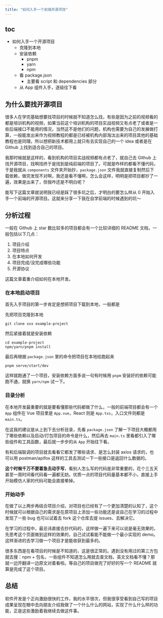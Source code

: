 ```yaml
---
title: "如何入手一个前端开源项目"
---
```


## toc



- 如何入手一个开源项目
  - 克隆到本地
  - 安装依赖
    - pnpm
    - yarn
    - npm
  - 看 package.json
    - 主要看 script 和 dependencies 部分
  - 从 App 组件入手，逐级往下看

## 为什么要找开源项目

很多人在学完基础想要找项目的时候就不知道怎么找，有些是因为之前的视频看的都是培训机构的视频，如果当前这个培训机构的项目实战视频又有点老了或者是一些后端接口不能用的情况，当然这不是他们的问题，机构也需要为自己的发展做打算，一般能发出来作为视频教程的都是已经被机构内部淘汰出来的项目其他的基础教程也是同理。所以想把新技术都用上就只有去实现自己的一个 idea 或者是在 Github 上找到适合自己的项目。

我那时候就是这样的，看到机构的项目实战视频都有点老了，就自己去 Github 上找开源项目，找啊找终于是找到是纯前端的项目了。可就是咋样的都看不懂代码，于是我就从 `components` 文件夹开始抄，`package.json` 文件我就直接复制然后下载依赖，做完发现不对啊，我还是看不懂啊，怎么会这样，明明是把项目都抄了一遍，效果是出来了，但我咋还是不明白呢？

能写下这篇文章就说明我已经是踩了很多坑之后，才明白的要怎么样从 0 开始入手一个前端的开源项目。这就来分享一下我在自学前端的时候遇到的坑～

## 分析过程

一般在 Github 上 star 数比较多的项目都会有一个比较详细的 README 文档，一般包括以下几点：

1. 项目介绍
2. 项目特点
3. 在本地如何开发
4. 项目完成/没完成哪些功能
5. 开源协议

这篇文章着重介绍如何在本地开发。

### 在本地启动项目

首先入手项目的第一步肯定是想把项目下载到本地，一般都是

先把项目克隆到本地

    git clone xxx example-project

然后紧接着就是安装依赖

    cd example-project
    npm/yarn/pnpm install

最后再根据 `package.json` 里的命令把项目在本地给跑起来

    pnpm serve/start/dev

这样就跑通了一个项目，安装依赖方面多说一句有时候用 `pnpm` 安装好的依赖可能跑不通，就换 `yarn/npm` 试一下。

### 目录分析

在本地开发最重要的就是要看懂那些代码都做了什么，一般的前端项目都会有一个 `App` 组件在 Vue 项目里是 `App.vue`，React 则是 `App.txs`，入口文件则都是 `main.ts`。

在这我的建议是从上到下去分析目录，先看 `package.json` 了解一下项目大概都用了哪些依赖以及启动/打包项目的命令是什么，然后再去 `main.ts` 里看都引入了哪些组件和工具函数，最后就一步步的从 `App` 开始往下看。

有和后端联调的项目就去看看它都发了哪些请求、是怎么封装 axios 请求的，也可以用 postman/apifox 这样的工具去测试一下一些接口是返回什么数据的。

**这个时候千万不要着急去动手写**，看别人怎么写的代码是非常重要的，花个三五天甚至一周时间看代码看一遍都无妨。优质一点的项目代码量基本都不小，直接上手开始模仿人家的代码可能会直接晕掉。

### 开始动手

在做了以上两步再结合项目介绍，对项目也已经有了一个更加清楚的认知了，这个时候就可以根据自己的需求是在原项目上添加一些功能还是说自己在学习的过程中发现了一些 bug 也可以试着去 fork 这个仓库去提 issues、去解决它。

在学习的过程中，最忌讳直接去抄代码的，这样做一遍下来可以说是毫无效果的，先思考这个页面做到这样的效果的，自己试试看能不能做一个最小实现的 demo。这样渐进的去学习做一个项目才是能收获到最多的。

很多东西是在看项目的时候是不知道的，这是很正常的。遇到没有用过的第三方包就去搜：npm + 包名，一些组件不知道怎么用就去查文档，英文文档看不懂？那就一边开翻译一边原文对着看啦。等自己的项目做完了好好的写一个 README 就算是完成了这个项目。

## 总结

软件开发是个正向激励很快的工作，我的水平很次，但我很享受看到自己写的项目成果呈现在眼中去向朋友介绍我做了一个什么什么的网站，实现了什么什么样的功能，正是这些激励着我继续去做这件事。

